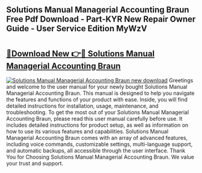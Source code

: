 ## Solutions Manual Managerial Accounting Braun Free Pdf Download - Part-KYR New Repair Owner Guide - User Service Edition MyWzV

# <h2><a href="http://bc61377.oget.top/?id=Solutions+Manual+Managerial+Accounting+Braun">🔗Download New 👉🔴 Solutions Manual Managerial Accounting Braun</a></h2>

[![Solutions Manual Managerial Accounting Braun new download](https://i.imgur.com/5g1atiW.png)](http://bc61377.oget.top/?id=Solutions+Manual+Managerial+Accounting+Braun)
Greetings and welcome to the user manual for your newly bought Solutions Manual Managerial Accounting Braun. This manual is designed to help you navigate the features and functions of your product with ease. Inside, you will find detailed instructions for installation, usage, maintenance, and troubleshooting. To get the most out of your Solutions Manual Managerial Accounting Braun, please read this user manual carefully before use. It includes detailed instructions for product setup, as well as information on how to use its various features and capabilities. Solutions Manual Managerial Accounting Braun comes with an array of advanced features, including voice commands, customizable settings, multi-language support, and automatic backups, all accessible through the user interface. Thank You for Choosing Solutions Manual Managerial Accounting Braun. We value your trust and support.
